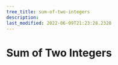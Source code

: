 ```yaml
---
tree_title: sum-of-two-integers
description: 
last_modified: 2022-06-09T21:23:28.2328
---
```


# Sum of Two Integers
